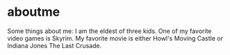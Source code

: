 # aboutme

Some things about me:
    I am the eldest of three kids.
    One of my favorite video games is Skyrim.
    My favorite movie is either Howl's Moving Castle or Indiana Jones The Last Crusade. 
    